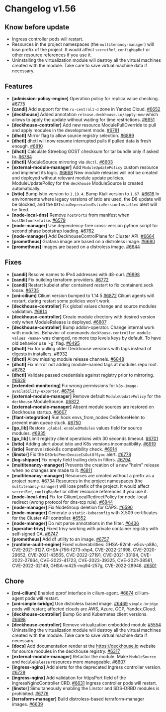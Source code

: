 # Changelog v1.56

## Know before update


 - Ingress controller pods will restart.
 - Resources in the project namespaces (the `multitenancy-manager`) will lose prefix of the project. It would affect `secretRef`, `configMapRef` or other resource references if you use it.
 - Uninstalling the virtualization module will destroy all the virtual machines created with the module. Take care to save virtual machine data if necessary.

## Features


 - **[admission-policy-engine]** Operation policy for replica value checking. [#6775](https://github.com/deckhouse/deckhouse/pull/6775)
 - **[candi]** Add support for the `ru-central1-d` zone in Yandex Cloud. [#6652](https://github.com/deckhouse/deckhouse/pull/6652)
 - **[deckhouse]** Added annotation `release.deckhouse.io/apply-now` which allows to apply the update without waiting for time restrictions. [#6651](https://github.com/deckhouse/deckhouse/pull/6651)
 - **[deckhouse-controller]** Add new resource ModulePullOverride to pull and apply modules in the development mode. [#6781](https://github.com/deckhouse/deckhouse/pull/6781)
 - **[dhctl]** Mirror flag to allow source registry selection. [#6889](https://github.com/deckhouse/deckhouse/pull/6889)
 - **[dhctl]** dhctl will now resume interrupted pulls if pulled data is fresh enough. [#6810](https://github.com/deckhouse/deckhouse/pull/6810)
 - **[dhctl]** Calculate Streebog GOST checksum for tar bundle only if asked to. [#6784](https://github.com/deckhouse/deckhouse/pull/6784)
 - **[dhctl]** ModuleSource mirroring via `dhctl`. [#6603](https://github.com/deckhouse/deckhouse/pull/6603)
 - **[external-module-manager]** Add `ModuleUpdatePolicy` custom resource and implemet its logic. [#6668](https://github.com/deckhouse/deckhouse/pull/6668)
    New module releases will not be created and deployed without relevant module update policies. ModuleUpdatePolicy for the `deckhouse` ModuleSource is created automatically.
 - **[istio]** Bump Istio version to `1.19.4`. Bump Kiali version to `1.67`. [#6616](https://github.com/deckhouse/deckhouse/pull/6616)
    In environments where legacy versions of istio are used, the D8 update will be blocked, and the `D8IstioDeprecatedIstioVersionInstalled` alert will be fired.
 - **[node-local-dns]** Remove `hostPorts` from manifest when `hostNetwork=false`. [#6579](https://github.com/deckhouse/deckhouse/pull/6579)
 - **[node-manager]** Use dependency-free cross-version python script for second phase bootstrap loading. [#6762](https://github.com/deckhouse/deckhouse/pull/6762)
 - **[node-manager]** Add DeckhouseControlPlane for Cluster API. [#6664](https://github.com/deckhouse/deckhouse/pull/6664)
 - **[prometheus]** Grafana image are based on a distroless image. [#6680](https://github.com/deckhouse/deckhouse/pull/6680)
 - **[prometheus]** Images are based on a distroless image. [#6644](https://github.com/deckhouse/deckhouse/pull/6644)

## Fixes


 - **[candi]** Resolve names to IPv4 addresses with d8-curl. [#6898](https://github.com/deckhouse/deckhouse/pull/6898)
 - **[candi]** Fix building terraform providers. [#6772](https://github.com/deckhouse/deckhouse/pull/6772)
 - **[candi]** Restart kubelet after containerd restart to fix containerd.sock loose. [#6735](https://github.com/deckhouse/deckhouse/pull/6735)
 - **[cni-cilium]** Cilium version bumped to 1.14.5 [#6872](https://github.com/deckhouse/deckhouse/pull/6872)
    Cilium agents will restart, during restart some policies won't work.
 - **[deckhouse-controller]** Fix global values change and source modules validation. [#6814](https://github.com/deckhouse/deckhouse/pull/6814)
 - **[deckhouse-controller]** Create module directory with desired version only when ModuleRelease is deployed. [#6807](https://github.com/deckhouse/deckhouse/pull/6807)
 - **[deckhouse-controller]** Bump addon-operator. Change internal work with modules. Behavior of commands `deckhouse-controller module values <name>` was changed, no more top levels keys by default. To have old behavior use '-g' flag. [#6495](https://github.com/deckhouse/deckhouse/pull/6495)
 - **[dhctl]** Fix for pulling older Deckhouse versions with tags instead of digests in installers. [#6932](https://github.com/deckhouse/deckhouse/pull/6932)
 - **[dhctl]** Allow missing module release channels. [#6848](https://github.com/deckhouse/deckhouse/pull/6848)
 - **[dhctl]** Fix mirror not adding module-named tags at modules repo root. [#6782](https://github.com/deckhouse/deckhouse/pull/6782)
 - **[dhctl]** Validate passed credentials against registry prior to mirroring. [#6629](https://github.com/deckhouse/deckhouse/pull/6629)
 - **[extended-monitoring]** Fix wrong permissions for `k8s-image-availability-exporter`. [#6754](https://github.com/deckhouse/deckhouse/pull/6754)
 - **[external-module-manager]** Remove default `ModuleUpdatePolicy` for the `deckhouse` ModuleSource. [#6822](https://github.com/deckhouse/deckhouse/pull/6822)
 - **[external-module-manager]** Absent module sources are restored on Deckhouse startup. [#6607](https://github.com/deckhouse/deckhouse/pull/6607)
 - **[flant-integration]** Run hook envs_from_nodes OnBeforeHelm to prevent main queue stuck. [#6750](https://github.com/deckhouse/deckhouse/pull/6750)
 - **[go_lib]** Restore `.global.enabledModules` values field for source modules. [#6935](https://github.com/deckhouse/deckhouse/pull/6935)
 - **[go_lib]** Limit registry client operations with 30 seconds timeout. [#6701](https://github.com/deckhouse/deckhouse/pull/6701)
 - **[istio]** Adding alert about istio and K8s versions incompatibility. [#6919](https://github.com/deckhouse/deckhouse/pull/6919)
 - **[istio]** Remove istio/k8s compatibility check. [#6914](https://github.com/deckhouse/deckhouse/pull/6914)
 - **[linstor]** Fix the `D8DrbdPeerDeviceIsOutOfSync` alert. [#6778](https://github.com/deckhouse/deckhouse/pull/6778)
 - **[log-shipper]** Fix empty field trailing dots in filters. [#6794](https://github.com/deckhouse/deckhouse/pull/6794)
 - **[multitenancy-manager]** Prevents the creation of a new "helm" release when no changes are made to it. [#6811](https://github.com/deckhouse/deckhouse/pull/6811)
 - **[multitenancy-manager]** Resources are created without a prefix as a project name. [#6734](https://github.com/deckhouse/deckhouse/pull/6734)
    Resources in the project namespaces (the `multitenancy-manager`) will lose prefix of the project. It would affect `secretRef`, `configMapRef` or other resource references if you use it.
 - **[node-local-dns]** Fix for CiliumLocalRedirectPolicy for node-local-redirect (wrong protocol for dns-tcp rule). [#6844](https://github.com/deckhouse/deckhouse/pull/6844)
 - **[node-manager]** Fix NodeGroup deletion for CAPS. [#6590](https://github.com/deckhouse/deckhouse/pull/6590)
 - **[node-manager]** Generate a `static-kubeconfig` with X.509 certificates for the Cluster API controller. [#6552](https://github.com/deckhouse/deckhouse/pull/6552)
 - **[node-manager]** Do not parse annotations in the filter. [#6436](https://github.com/deckhouse/deckhouse/pull/6436)
 - **[operator-trivy]** Fixed trivy working with private container registry with self-signed CA. [#6747](https://github.com/deckhouse/deckhouse/pull/6747)
 - **[prometheus]** Add df utility to an image. [#6757](https://github.com/deckhouse/deckhouse/pull/6757)
 - **[runtime-audit-engine]** Fixed vulnerabilities: GHSA-62mh-w5cv-p88c, CVE-2021-3127, GHSA-j756-f273-xhp4, CVE-2022-21698, CVE-2020-29652, CVE-2021-43565, CVE-2022-27191, CVE-2021-33194, CVE-2022-27664, CVE-2022-41723, CVE-2023-39325, CVE-2021-38561, CVE-2022-32149, GHSA-m425-mq94-257g, CVE-2022-28948. [#6501](https://github.com/deckhouse/deckhouse/pull/6501)

## Chore


 - **[cni-cilium]** Enabled pprof interface in cilium-agent. [#6874](https://github.com/deckhouse/deckhouse/pull/6874)
    cillium-agent pods will restart.
 - **[cni-simple-bridge]** Use distroless based image. [#6469](https://github.com/deckhouse/deckhouse/pull/6469)
    `simple-bridge` pods will restart; affected clouds are AWS, Azure, GCP, Yandex.Cloud.
 - **[deckhouse-controller]** Bump Go and Kubernetes client versions. [#6698](https://github.com/deckhouse/deckhouse/pull/6698)
 - **[deckhouse-controller]** Remove virtualization embedded module [#5554](https://github.com/deckhouse/deckhouse/pull/5554)
    Uninstalling the virtualization module will destroy all the virtual machines created with the module. Take care to save virtual machine data if necessary.
 - **[docs]** Add documentation render at the https://deckhouse.io website for source modules in the deckhouse registry. [#6317](https://github.com/deckhouse/deckhouse/pull/6317)
 - **[external-module-manager]** Refactor the module. Make `ModuleSource` and `ModuleRelease` resources more manageable. [#6607](https://github.com/deckhouse/deckhouse/pull/6607)
 - **[ingress-nginx]** Add alerts for the deprecated Ingress controller version. [#6728](https://github.com/deckhouse/deckhouse/pull/6728)
 - **[ingress-nginx]** Add validation for httpsPort field of the IngressNginxController CRD. [#6631](https://github.com/deckhouse/deckhouse/pull/6631)
    Ingress controller pods will restart.
 - **[linstor]** Simultaneously enabling the Linstor and SDS-DRBD modules is prohibited. [#6776](https://github.com/deckhouse/deckhouse/pull/6776)
 - **[terraform-manager]** Build distroless-based terraform-manager images. [#6639](https://github.com/deckhouse/deckhouse/pull/6639)

